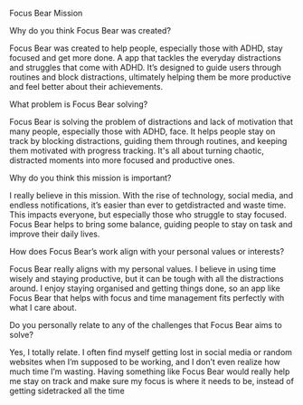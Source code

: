 Focus Bear Mission

Why do you think Focus Bear was created?

Focus Bear was created to help people, especially those with ADHD, stay focused and get more done. A app that tackles the everyday distractions and struggles that come with ADHD. It’s designed to guide users through routines and block distractions, ultimately helping them be more productive and feel better about their achievements.

What problem is Focus Bear solving?

Focus Bear is solving the problem of distractions and lack of motivation that many people, especially those with ADHD, face. It helps people stay on track by blocking distractions, guiding them through routines, and keeping them motivated with progress tracking. It's all about turning chaotic, distracted moments into more focused and productive ones.

Why do you think this mission is important?

I really believe in this mission. With the rise of technology, social media, and endless notifications, it’s easier than ever to getdistracted and waste time. This impacts everyone, but especially those who struggle to stay focused. Focus Bear helps to bring some balance, guiding people to stay on task and improve their daily lives.

How does Focus Bear’s work align with your personal values or interests?

Focus Bear really aligns with my personal values. I believe in using time wisely and staying productive, but it can be tough with all the distractions around. I enjoy staying organised and getting things done, so an app like Focus Bear that helps with focus and time management fits perfectly with what I care about.

Do you personally relate to any of the challenges that Focus Bear aims to solve?

Yes, I totally relate. I often find myself getting lost in social media or random websites when I’m supposed to be working, and I don’t even realize how much time I’m wasting. Having something like Focus Bear would really help me stay on track and make sure my focus is where it needs to be, instead of getting sidetracked all the time